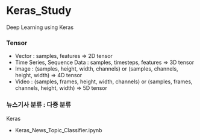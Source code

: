 # Keras_Study
Deep Learning using Keras 

### Tensor

- Vector : samples, features => 2D tensor
- Time Series, Sequence Data : samples, timesteps, features => 3D tensor
- Image : (samples, height, width, channels) or (samples, channels, height, width) => 4D tensor
- Video : (samples, frames, height, width, channels) or (samples, frames, channels, height, width) => 5D tensor

### 뉴스기사 분류  : 다중 분류 
Keras 
- Keras_News_Topic_Classifier.ipynb
